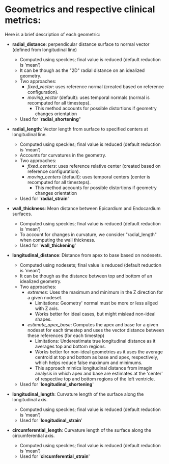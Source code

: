 

# Geometrics and respective clinical metrics:
Here is a brief description of each geometric:

- **radial_distance**: perpendicular distance surface to normal vector (defined from longitudinal line)
  - Computed using speckles; final value is reduced (default reduction is 'mean')
  - It can be though as the "2D" radial distance on an idealized geometry.
  - Two approaches:
    - *fixed_vector*: uses reference normal (created based on reference configuration).
    - *moving_vector* (default): uses temporal normals (normal is recomputed for all timesteps).
      - This method accounts for possible distortions if geometry changes orientation
  - Used for '**radial_shortening**"

- **radial_length**: Vector length from surface to specified centers at longitudinal line.
  - Computed using speckles; final value is reduced (default reduction is 'mean')
  - Accounts for curvatures in the geometry.
  - Two approaches:
    - *fixed_centers*: uses reference relative center (created based on reference configuration).
    - *moving_centers* (default): uses temporal centers (center is recomputed for all timesteps).
      - This method accounts for possible distortions if geometry changes orientation
  - Used for '**radial_strain**'

- **wall_thickness**: Mean distance between Epicardium and Endocardium surfaces.
  - Computed using speckles; final value is reduced (default reduction is 'mean')
  - To account for changes in curvature, we consider "radial_length" when computing the wall thickness.
  - Used for '**wall_thickening**'

- **longitudinal_distance**: Distance from apex to base based on nodesets.
  - Computed using nodesets; final value is reduced (default reduction is 'mean')
  - It can be though as the distance between top and bottom of an idealized geometry.
  - Two approaches:
    - *extremes*: Uses the maximum and minimum in the Z direction for a given nodeset.
      - Limitations: Geometry' normal must be more or less aliged with Z axis.
      - Works better for ideal cases, but might mislead non-ideal shapes.
    - *estimate_apex_base*: Computes the apex and base for a given nodeset for each timestep
        and uses the vector distance between these references (for each timestep)
      - Limitations: Underestimate true longitudinal distance as it averages top
        and bottom regions.
      - Works better for non-ideal geometries as it uses the average centroid at
        top and bottom as base and apex, respectively, which helps reduce false 
        maximum and minimums.
      - This approach mimics longitudinal distance from imagin analysis in which
        apex and base are estimates at the 'center' of respective top and bottom
        regions of the left ventricle. 
  - Used for '**longitudinal_shortening**'

- **longitudinal_length**: Curvature length of the surface along the longitudinal axis.
  - Computed using speckles; final value is reduced (default reduction is 'mean')
  - Used for '**longitudinal_strain**'

- **circumferential_length**: Curvature length of the surface along the circumferential axis.
  - Computed using speckles; final value is reduced (default reduction is 'mean')
  - Used for '**circumferential_strain**'
  